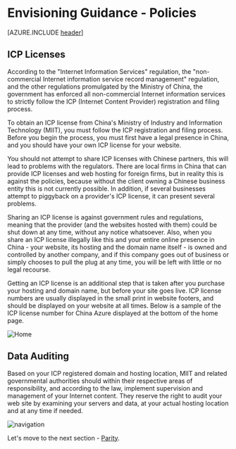 <properties
	pageTitle="Global Customer Playbook envisioning-guidance-parity"
	description="Global Customer Playbook envisioning-guidance-parity"
	services="global-customer-playbook"
	documentationCenter=""
	authors="jtong"
	manager="edwinc"
	editor=""
	tags="global-customer-playbook"/>

<tags
	ms.service="global-customer-playbook"
	ms.workload=""
	ms.tgt_pltfrm=""
	ms.devlang="na"
	ms.topic="article"
	ms.date="11/21/2016"
	wacn.date="11/21/2016"
	wacn.lang=”en”
	ms.author="jtong"/>


# Envisioning Guidance - Policies

[AZURE.INCLUDE [header](../envisioning-guidance.md)]

## ICP Licenses

According to the "Internet Information Services" regulation, the "non-commercial Internet information service record management" regulation, and the other regulations promulgated by the Ministry of China, the government has enforced all non-commercial Internet information services to strictly follow the ICP (Internet Content Provider) registration and filing process.
 
To obtain an ICP license from China's Ministry of Industry and Information Technology (MIIT), you must follow the ICP registration and filing process. Before you begin the process, you must first have a legal presence in China, and you should have your own ICP license for your website.
 
You should not attempt to share ICP licenses with Chinese partners, this will lead to problems with the regulators. There are local firms in China that can provide ICP licenses and web hosting for foreign firms, but in reality this is against the policies, because without the client owning a Chinese business entity this is not currently possible. In addition, if several businesses attempt to piggyback on a provider's ICP license, it can present several problems.
 
Sharing an ICP license is against government rules and regulations, meaning that the provider (and the websites hosted with them) could be shut down at any time, without any notice whatsoever.  Also, when you share an ICP license illegally like this and your entire online presence in China - your website, its hosting and the domain name itself - is owned and controlled by another company, and if this company goes out of business or simply chooses to pull the plug at any time, you will be left with little or no legal recourse.
 
Getting an ICP license is an additional step that is taken after you purchase your hosting and domain name, but before your site goes live. ICP license numbers are usually displayed in the small print in website footers, and should be displayed on your website at all times. Below is a sample of the ICP license number for China Azure displayed at the bottom of the home page.

![Home](/solutions/global-customer/media/icp-license.png)

## Data Auditing

Based on your ICP registered domain and hosting location, MIIT and related governmental authorities should within their respective areas of responsibility, and according to the law, implement supervision and management of your Internet content. They reserve the right to audit your web site by examining your servers and data, at your actual hosting location and at any time if needed.

![navigation](/solutions/global-customer/media/navigation.png)

Let's move to the next section - [Parity](/solutions/global-customer/envisioning/guidance/parity).
